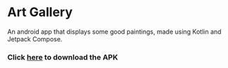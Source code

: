 # Art Gallery
An android app that displays some good paintings, made using Kotlin and Jetpack Compose.

### Click [here](https://github.com/eswar-7116/art-gallery/raw/refs/heads/main/app/release/app-release.apk) to download the APK
